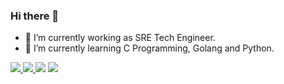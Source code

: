 ### Hi there 👋

- 🔭 I’m currently working as SRE Tech Engineer.
- 🌱 I’m currently learning C Programming, Golang and Python.

<a href="https://github.com/ewertonnunes" alt="github" target="_blank">
<img src="https://img.shields.io/badge/GitHub-000000?&style=flat-square&logo=GitHub&logoColor=white">
</a>

<a href="https://www.linkedin.com/in/ewerton-florencio" alt="linkedin" target="_blank">
<img src="https://img.shields.io/badge/LinkedIn-%230077B5.svg?&style=flat-square&logo=linkedin&logoColor=white">
</a>

<img src="https://github-readme-stats.vercel.app/api?username=<USERNAME>&show_icons=true&theme=tokyonight"/>

<img src="https://github-readme-stats-eight-theta.vercel.app/api/top-langs/?username=<USERNAME>&layout=compact&langs_count=8&theme=tokyonight&include_all_commits=true&count_private=true"/>
